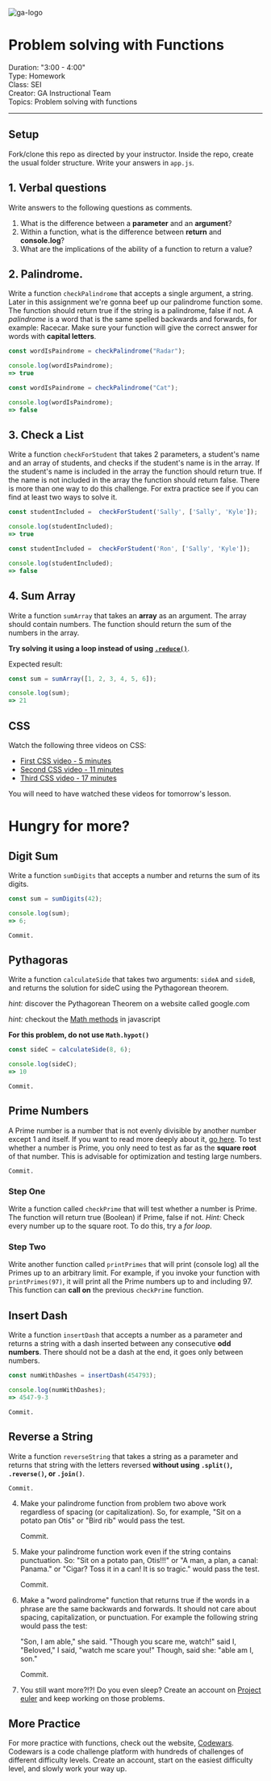 ![ga-logo](https://camo.githubusercontent.com/6ce15b81c1f06d716d753a61f5db22375fa684da/68747470733a2f2f67612d646173682e73332e616d617a6f6e6177732e636f6d2f70726f64756374696f6e2f6173736574732f6c6f676f2d39663838616536633963333837313639306533333238306663663535376633332e706e67)

# Problem solving with Functions 

Duration: "3:00 - 4:00" <br>
Type: Homework<br>
Class: SEI<br>
Creator: GA Instructional Team<br>
Topics: Problem solving with functions<br>

---


## Setup

Fork/clone this repo as directed by your instructor. Inside the repo, create the usual folder structure. Write your answers in `app.js`.

## 1. Verbal questions

Write answers to the following questions as comments. 

1. What is the difference between a **parameter** and an **argument**?
2. Within a function, what is the difference between **return** and **console.log**?
3. What are the implications of the ability of a function to return a value?

## 2. Palindrome.
Write a function `checkPalindrome` that accepts a single argument, a string. Later in this assignment we're gonna beef up our palindrome function some. The function should return true if the string is a palindrome, false if not. A _palindrome_ is a word that is the same spelled backwards and forwards, for example: Racecar. Make sure your function will give the correct answer for words with **capital letters**.

```javascript
const wordIsPaindrome = checkPalindrome("Radar");

console.log(wordIsPaindrome);
=> true
```

```javascript
const wordIsPaindrome = checkPalindrome("Cat");

console.log(wordIsPaindrome);
=> false
```

## 3. Check a List

Write a function `checkForStudent` that takes 2 parameters, a student's name and an array of students, and checks if the student's name is in the array. If the student's name is included in the array the function should return true. If the name is not included in the array the function should return false. There is more than one way to do this challenge. For extra practice see if you can find at least two ways to solve it.

```js
const studentIncluded =  checkForStudent('Sally', ['Sally', 'Kyle']);

console.log(studentIncluded);
=> true
```

```js
const studentIncluded =  checkForStudent('Ron', ['Sally', 'Kyle']);

console.log(studentIncluded);
=> false
```


## 4. Sum Array
Write a function `sumArray` that takes an **array** as an argument.
The array should contain numbers. The function should return the sum of the numbers in the array.

**Try solving it using a loop instead of using [`.reduce()`](https://developer.mozilla.org/en-US/docs/Web/JavaScript/Reference/Global_Objects/Array/reduce)**.

Expected result:
```javascript
const sum = sumArray([1, 2, 3, 4, 5, 6]);

console.log(sum);
=> 21
```

## CSS
Watch the following three videos on CSS:

- [First CSS video - 5 minutes](https://www.youtube.com/watch?v=xWiT2TWCFjc&index=3&list=PLdnONIhPScST0Vy4LrIZiYKpFNoxgyH7J)
- [Second CSS video - 11 minutes](https://www.youtube.com/watch?v=UMMHsQPmfug&index=4&list=PLdnONIhPScST0Vy4LrIZiYKpFNoxgyH7J)
- [Third CSS video - 17 minutes](https://www.youtube.com/watch?v=g0Aq2kP5-CY&index=5&list=PLdnONIhPScST0Vy4LrIZiYKpFNoxgyH7J)

You will need to have watched these videos for tomorrow's lesson.

# Hungry for more?

## Digit Sum
Write a function `sumDigits` that accepts a number and returns the sum of its digits.
```js
const sum = sumDigits(42);

console.log(sum);
=> 6;
```

    Commit.

## Pythagoras
Write a function `calculateSide` that takes two arguments: `sideA` and `sideB`, and returns the solution for sideC using the Pythagorean theorem.

_hint:_ discover the Pythagorean Theorem on a website called google.com

_hint:_ checkout the [Math methods](https://developer.mozilla.org/en-US/docs/Web/JavaScript/Reference/Global_Objects/Math) in javascript

**For this problem, do not use `Math.hypot()`**
```js
const sideC = calculateSide(8, 6);

console.log(sideC);
=> 10
```

    Commit.

## Prime Numbers
A Prime number is a number that is not evenly divisible by another number except 1 and itself. If you want to read more deeply about it, [go here](https://en.wikipedia.org/wiki/Prime_number).
To test whether a number is Prime, you only need to test as far as the **square root** of that number. This is advisable for optimization and testing large numbers.

    Commit.

### Step One
Write a function called `checkPrime` that will test whether a number is Prime. The function will return true (Boolean) if Prime, false if not.
_Hint:_ Check every number up to the square root. To do this, try a _for loop_.

### Step Two
Write another function called `printPrimes` that will print (console log) all the Primes up to an arbitrary limit. For example, if you invoke your function with `printPrimes(97)`, it will print all the Prime numbers up to and including 97.
This function can **call on** the previous `checkPrime` function.

## Insert Dash

Write a function `insertDash` that accepts a number as a parameter and returns a string with a dash inserted between any consecutive **odd numbers**. There should not be a dash at the end, it goes only between numbers.
```javascript
const numWithDashes = insertDash(454793);

console.log(numWithDashes);
=> 4547-9-3
```

    Commit.

## Reverse a String

Write a function `reverseString` that takes a string as a parameter and returns that string with the letters reversed **without using `.split()`, `.reverse()`, or `.join()`**.

    Commit.

4. Make your palindrome function from problem two above work regardless of spacing (or capitalization). So, for example, "Sit on a potato pan Otis" or "Bird rib" would pass the test.

    Commit.

5. Make your palindrome function work even if the string contains punctuation.  So: "Sit on a potato pan, Otis!!!" or "A man, a plan, a canal: Panama." or "Cigar? Toss it in a can! It is so tragic." would pass the test.

    Commit.

6. Make a "word palindrome" function that returns true if the words in a phrase are the same backwards and forwards.  It should not care about spacing, capitalization, or punctuation.  For example the following string would pass the test: 

    "Son, I am able," she said. "Though you scare me, watch!" said I, "Beloved," I said, "watch me scare you!" Though, said she: "able am I, son."

    Commit.

7. You still want more?!?! Do you even sleep? Create an account on [Project euler](https://projecteuler.net/archives) and keep working on those problems.

## More Practice

For more practice with functions, check out the website, [Codewars](https://www.codewars.com/). Codewars is a code challenge platform with hundreds of challenges of different difficulty levels. Create an account, start on the easiest difficulty level, and slowly work your way up.
